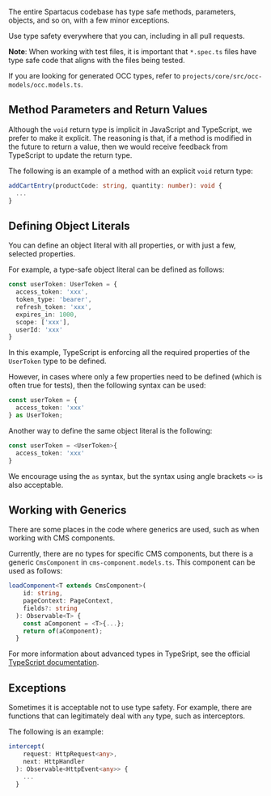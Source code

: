 The entire Spartacus codebase has type safe methods, parameters, objects, and so on, with a few minor exceptions.

Use type safety everywhere that you can, including in all pull requests.

**Note**: When working with test files, it is important that `*.spec.ts` files have type safe code that aligns with the files being tested.

If you are looking for generated OCC types, refer to `projects/core/src/occ-models/occ.models.ts`.

## Method Parameters and Return Values

Although the `void` return type is implicit in JavaScript and TypeScript, we prefer to make it explicit. The reasoning is that, if a method is modified in the future to return a value, then we would receive feedback from TypeScript to update the return type.

The following is an example of a method with an explicit `void` return type:

```Typescript
addCartEntry(productCode: string, quantity: number): void {
  ...
}
```

## Defining Object Literals

You can define an object literal with all properties, or with just a few, selected properties.

For example, a type-safe object literal can be defined as follows:

```Typescript
const userToken: UserToken = {
  access_token: 'xxx',
  token_type: 'bearer',
  refresh_token: 'xxx',
  expires_in: 1000,
  scope: ['xxx'],
  userId: 'xxx'
}
```

In this example, TypeScript is enforcing all the required properties of the `UserToken` type to be defined.

However, in cases where only a few properties need to be defined (which is often true for tests), then the following syntax can be used:

```Typescript
const userToken = {
  access_token: 'xxx'
} as UserToken;
```

Another way to define the same object literal is the following:

```Typescript
const userToken = <UserToken>{
  access_token: 'xxx'
}
```

We encourage using the `as` syntax, but the syntax using angle brackets `<>` is also acceptable.

## Working with Generics

There are some places in the code where generics are used, such as when working with CMS components.

Currently, there are no types for specific CMS components, but there is a generic `CmsComponent` in `cms-component.models.ts`. This component can be used as follows:

```Typescript
loadComponent<T extends CmsComponent>(
    id: string,
    pageContext: PageContext,
    fields?: string
  ): Observable<T> {
    const aComponent = <T>{...};
    return of(aComponent);
  }
```

For more information about advanced types in TypeSript, see the official [TypeScript documentation](https://www.typescriptlang.org/docs/handbook/advanced-types.html).

## Exceptions

Sometimes it is acceptable not to use type safety. For example, there are functions that can legitimately deal with `any` type, such as interceptors.

The following is an example:

```Typescript
intercept(
    request: HttpRequest<any>,
    next: HttpHandler
  ): Observable<HttpEvent<any>> {
    ...
  }
```
